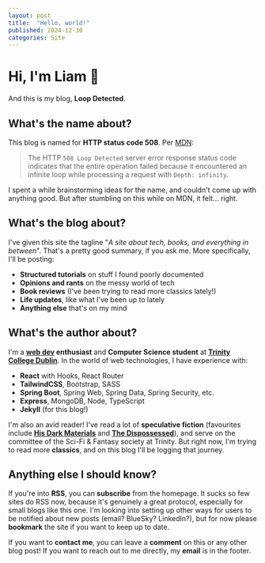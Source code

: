```yaml
---
layout: post
title:  "Hello, world!"
published: 2024-12-30
categories: Site
---
```

# Hi, I'm Liam 👋

And this is my blog, **Loop Detected**.

## What's the name about?

This blog is named for **HTTP status code 508**. Per [MDN](https://developer.mozilla.org/en-US/docs/Web/HTTP/Status/508):

> The HTTP `508 Loop Detected` server error response status code indicates that the entire operation failed because it encountered an infinite loop 
> while processing a request with `Depth: infinity`.

I spent a while brainstorming ideas for the name, and couldn't come up with anything good. But after stumbling on this while on MDN, it felt... right.

## What's the blog about?

I've given this site the tagline "_A site about tech, books, and everything in between_". That's a pretty good summary, if you ask me.
More specifically, I'll be posting:

- **Structured tutorials** on stuff I found poorly documented
- **Opinions and rants** on the messy world of tech
- **Book reviews** (I've been trying to read more classics lately!)
- **Life updates**, like what I've been up to lately
- **Anything else** that's on my mind

## What's the author about?

I'm a **[web dev](https://en.wikipedia.org/wiki/Web_development) enthusiast** and **Computer Science student** at **[Trinity College Dublin](https://www.tcd.ie/)**.
In the world of web technologies, I have experience with:
- **React** with Hooks, React Router
- **TailwindCSS**, Bootstrap, SASS
- **Spring Boot**, Spring Web, Spring Data, Spring Security, etc.
- **Express**, MongoDB, Node, TypeScript
- **Jekyll** (for this blog!)

I'm also an avid reader! I've read a lot of **speculative fiction** (favourites include [**His Dark Materials**](https://en.wikipedia.org/wiki/His_Dark_Materials) 
and [**The Dispossessed**](https://en.wikipedia.org/wiki/The_Dispossessed)), and serve on the committee of the Sci-Fi & Fantasy society at Trinity. But right
now, I'm trying to read more **classics**, and on this blog I'll be logging that journey.

## Anything else I should know?

If you're into **RSS**, you can **subscribe** from the homepage. It sucks so few sites do RSS now, because it's genuinely a great protocol, especially for small blogs like this one.
I'm looking into setting up other ways for users to be notified about new posts (email? BlueSky? LinkedIn?), but for now please **bookmark** the site if you want to keep up to date.

If you want to **contact me**, you can leave a **comment** on this or any other blog post! If you want to reach out to me directly, my **email** is in the footer.